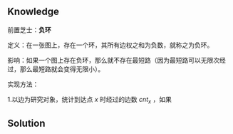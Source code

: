 ## Knowledge

前置芝士：**负环**

定义：在一张图上，存在一个环，其所有边权之和为负数，就称之为负环。

影响：如果一个图上存在负环，那么就不存在最短路（因为最短路可以无限次经过，那么最短路就会变得无限小）。

实现方法：

1.以边为研究对象，统计到达点 $x$ 时经过的边数 $cnt_x$ ，如果

## Solution
